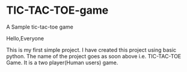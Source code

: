 # TIC-TAC-TOE-game
A Sample tic-tac-toe game

Hello,Everyone

This is my first simple project. I have created this project using basic python. 
The name of the project goes as soon above i.e. TIC-TAC-TOE Game.
It is a two player(Human users) game.
